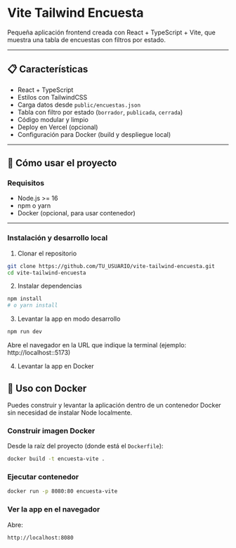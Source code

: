# Vite Tailwind Encuesta

Pequeña aplicación frontend creada con React + TypeScript + Vite, que muestra una tabla de encuestas con filtros por estado.

---

## 📋 Características

- React + TypeScript  
- Estilos con TailwindCSS  
- Carga datos desde `public/encuestas.json`  
- Tabla con filtro por estado (`borrador`, `publicada`, `cerrada`)  
- Código modular y limpio  
- Deploy en Vercel (opcional)  
- Configuración para Docker (build y despliegue local)  

---

## 🚀 Cómo usar el proyecto

### Requisitos

- Node.js >= 16  
- npm o yarn  
- Docker (opcional, para usar contenedor)  

---

### Instalación y desarrollo local

1. Clonar el repositorio

```bash
git clone https://github.com/TU_USUARIO/vite-tailwind-encuesta.git
cd vite-tailwind-encuesta
```

2. Instalar dependencias

```bash
npm install
# o yarn install
```

3. Levantar la app en modo desarrollo

```bash
npm run dev
```
Abre el navegador en la URL que indique la terminal (ejemplo: http://localhost::5173)

4. Levantar la app en Docker

## 🐳 Uso con Docker

Puedes construir y levantar la aplicación dentro de un contenedor Docker sin necesidad de instalar Node localmente.

### Construir imagen Docker

Desde la raíz del proyecto (donde está el `Dockerfile`):

```bash
docker build -t encuesta-vite .
```

### Ejecutar contenedor

```bash
docker run -p 8080:80 encuesta-vite
```

### Ver la app en el navegador

Abre:
```bash
http://localhost:8080
```